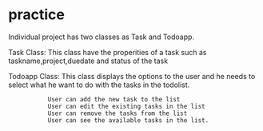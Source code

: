 # practice

Individual project has two classes as Task and Todoapp.

Task Class: This class have the properities of a task such as taskname,project,duedate and status of the task

Todoapp Class: This class displays the options to the user and he needs to select what he want to do with the tasks in the todolist.

               User can add the new task to the list
               User can edit the existing tasks in the list
               User can remove the tasks from the list
               User can see the available tasks in the list.